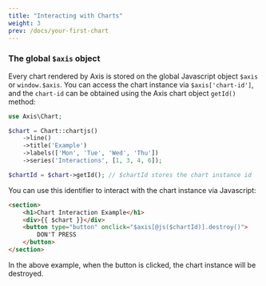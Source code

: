 ```yaml
---
title: "Interacting with Charts"
weight: 3
prev: /docs/your-first-chart
---
```


### The global `$axis` object

Every chart rendered by Axis is stored on the global Javascript object `$axis` or `window.$axis`. You can access the chart instance via `$axis['chart-id']`, and the `chart-id` can be obtained using the Axis chart object `getId()` method:

```php
use Axis\Chart;

$chart = Chart::chartjs()
    ->line()
    ->title('Example')
    ->labels(['Mon', 'Tue', 'Wed', 'Thu'])
    ->series('Interactions', [1, 3, 4, 6]);

$chartId = $chart->getId(); // $chartId stores the chart instance id
```

You can use this identifier to interact with the chart instance via Javascript:

```html
<section>
    <h1>Chart Interaction Example</h1>
    <div>{{ $chart }}</div>
    <button type="button" onclick="$axis[@js($chartId)].destroy()">
        DON'T PRESS
    </button>
</section>
```

In the above example, when the button is clicked, the chart instance will be destroyed.
